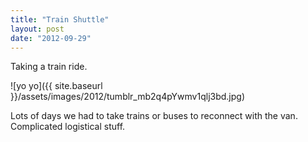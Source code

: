 ```yaml
---
title: "Train Shuttle"
layout: post
date: "2012-09-29"
---
```


Taking a train ride.

![yo yo]({{ site.baseurl }}/assets/images/2012/tumblr_mb2q4pYwmv1qlj3bd.jpg)

Lots of days we had to take trains or buses to reconnect with the van. Complicated logistical stuff.
